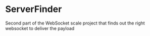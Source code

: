 # ServerFinder
Second part of the WebSocket scale project that finds out the right websocket to deliver the payload
